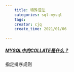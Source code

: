 ```yaml
---
    title: 特殊语法
    categories: sql-mysql
    tags:
    creator: cjq
    create_time: 2021/01/06

---
```


##### [MYSQL中的COLLATE是什么？](https://cloud.tencent.com/developer/article/1366841)

指定排序规则